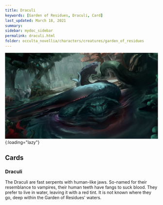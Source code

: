 ```yaml
---
title: Draculi
keywords: [Garden of Residues, Draculi, Card]
last_updated: March 18, 2021
summary: 
sidebar: mydoc_sidebar
permalink: draculi.html
folder: occulta_novellia/characters/creatures/garden_of_residues
---
```


![Draculi](/assets/images/illustrations/draculi_1080.jpg){:loading="lazy"}

## Cards

### Draculi

The Draculi are fast serpents with human-like jaws. So-named for their resemblance to vampires, their human teeth have fangs to suck blood. They prefer to live in water, leaving it with a red tint. It is not known where they go, deep within the Garden of Residues' waters.
